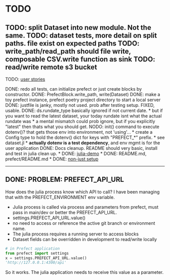 # TODO
TODO: split Dataset into new module. Not the same.
TODO: dataset tests, more detail on split paths. file exist on expected paths
TODO: write_path/read_path should file write, composable CSV.write function as sink
TODO: read/write remote s3 bucket
----------
TODO: [user stories](../todo/user-stories.md)



DONE: redo all tests, can initialize prefect or just create blocks by constructor.
DONE: PrefectBlock.write_path, write(Dataset)
DONE: make a toy prefect instance, prefect poetry project directory to start a local server
DONE: justfile is janky, mostly not used. prob after testing setup. FIXED, usable.
DONE: ds.rundate_type basically ignored if not current date.
    * but if you want to read the latest dataset, your today rundate isnt what the actual rundate was
    * a mental mismatch could prob ignore, but if you explicitly "latest" then thats what you should get.
NODO: init() command to execute dotenv()? that gets those env into environment, not 'using'...
    * create a Config type to hold the dotenv() dict for keys with "PREFECT_*" prefix. 
    * see dataset.jl
    * **actually dotenv is a test dependency**, and env mgmt is for the user application
DONE: Docs cleanup. README should very basic, install and test in julia clean up.
    * DONE: [julia-demo](../julia-demo/Julia-demo.md)
    * DONE: README.md, prefect/README.md
    * DONE: [non-just setup](../prefect/setup-without-justfile.md)

----------
## DONE: PROBLEM: PREFECT_API_URL
How does the julia process know which API to call?  I have been managing that with the PREFECT_ENVIRONMENT env variable.

* Julia process is called via process and parameters from prefect, must pass in main/dev or better the PREFECT_API_URL.
* settings.PREFECT_API_URL.value()
* no need to access or reference the active git branch or environment name.
* The julia process requires a running server to access blocks
* Dataset fields can be overridden in development to read/write locally

```py
# in Prefect application
from prefect import settings
x = settings.PREFECT_API_URL.value()
'http://127.0.0.1:4300/api'
```
So it works. The julia application needs to receive this value as a parameter.
